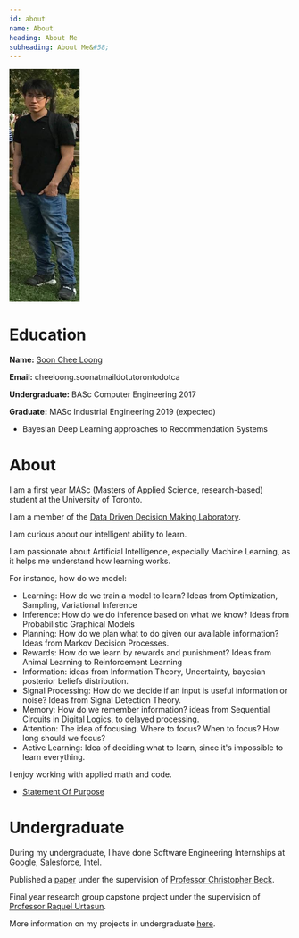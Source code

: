 ```yaml
---
id: about 
name: About
heading: About Me
subheading: About Me&#58; 
---
```

<img src="images/pic.png" alt="hi" class="inline"/>

# Education 

**Name:** [Soon Chee Loong](http://scheeloong.github.io)

**Email:** cheeloong.soonatmaildotutorontodotca 

**Undergraduate:**  BASc Computer Engineering 2017

**Graduate:**  MASc Industrial Engineering 2019 (expected)

* Bayesian Deep Learning approaches to Recommendation Systems

# About

I am a first year MASc (Masters of Applied Science, research-based) student at the University of Toronto.

I am a member of the [Data Driven Decision Making Laboratory](http://d3m.mie.utoronto.ca/members/).

I am curious about our intelligent ability to learn.

I am passionate about Artificial Intelligence, especially Machine Learning, as it helps me understand how learning works.

For instance, how do we model:
* Learning: How do we train a model to learn? Ideas from Optimization, Sampling, Variational Inference
* Inference: How do we do inference based on what we know? Ideas from Probabilistic Graphical Models 
* Planning: How do we plan what to do given our available information? Ideas from Markov Decision Processes.
* Rewards: How do we learn by rewards and punishment? Ideas from Animal Learning to Reinforcement Learning
* Information: ideas from Information Theory, Uncertainty, bayesian posterior beliefs distribution.
* Signal Processing: How do we decide if an input is useful information or noise? Ideas from Signal Detection Theory.
* Memory: How do we remember information? ideas from Sequential Circuits in Digital Logics, to delayed processing. 
* Attention: The idea of focusing. Where to focus? When to focus? How long should we focus? 
* Active Learning: Idea of deciding what to learn, since it's impossible to learn everything.

I enjoy working with applied math and code. 

* [Statement Of Purpose](./pdf/statementOfPurposeUofTMIE.pdf)

# Undergraduate 

During my undergraduate, I have done Software Engineering Internships at Google, Salesforce, Intel. 

Published a [paper](https://link.springer.com/article/10.1007/s10601-016-9238-x) under the supervision of [Professor Christopher Beck](https://www.mie.utoronto.ca/mie/faculty/beck).

Final year research group capstone project under the supervision of [Professor Raquel Urtasun](http://www.cs.toronto.edu/~urtasun/).

More information on my projects in undergraduate [here](http://www.sooncheeloong.com).
